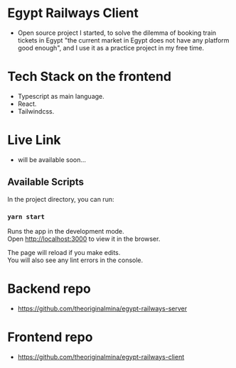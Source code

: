 # Egypt Railways Client

-   Open source project I started, to solve the dilemma of booking train tickets in Egypt "the current market in Egypt does not have any platform good enough", and I use it as a practice project in my free time.

# Tech Stack on the frontend

-   Typescript as main language.
-   React.
-   Tailwindcss.

# Live Link

-   will be available soon...

## Available Scripts

In the project directory, you can run:

### `yarn start`

Runs the app in the development mode.\
Open [http://localhost:3000](http://localhost:3000) to view it in the browser.

The page will reload if you make edits.\
You will also see any lint errors in the console.

# Backend repo

-   https://github.com/theoriginalmina/egypt-railways-server

# Frontend repo

-   https://github.com/theoriginalmina/egypt-railways-client
